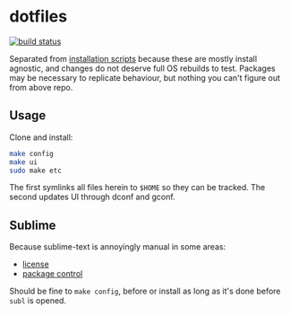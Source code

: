 # dotfiles
[![build status](https://secure.travis-ci.org/clux/dotfiles.svg)](http://travis-ci.org/clux/dotfiles)

Separated from [installation scripts](https://github.com/clux/dotclux) because these are mostly install agnostic, and changes do not deserve full OS rebuilds to test. Packages may be necessary to replicate behaviour, but nothing you can't figure out from above repo.

## Usage
Clone and install:

```sh
make config
make ui
sudo make etc
```

The first symlinks all files herein to `$HOME` so they can be tracked. The second updates UI through dconf and gconf.

## Sublime
Because sublime-text is annoyingly manual in some areas:

- [license](https://mail.google.com/mail/u/0/#search/sublime+license/13a942d72a211e81)
- [package control](https://packagecontrol.io/installation)

Should be fine to `make config`, before or install as long as it's done before `subl` is opened.

